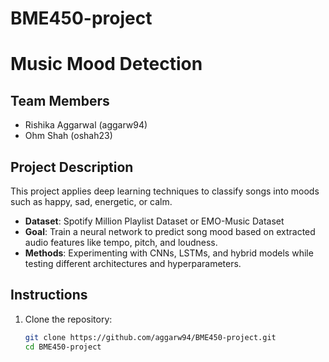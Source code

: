 # BME450-project
# Music Mood Detection  

## Team Members  
- Rishika Aggarwal (aggarw94)  
- Ohm Shah (oshah23)  

## Project Description  
This project applies deep learning techniques to classify songs into moods such as happy, sad, energetic, or calm.  

- **Dataset**: Spotify Million Playlist Dataset or EMO-Music Dataset  
- **Goal**: Train a neural network to predict song mood based on extracted audio features like tempo, pitch, and loudness.  
- **Methods**: Experimenting with CNNs, LSTMs, and hybrid models while testing different architectures and hyperparameters.  

## Instructions  
1. Clone the repository:  
   ```bash
   git clone https://github.com/aggarw94/BME450-project.git
   cd BME450-project
